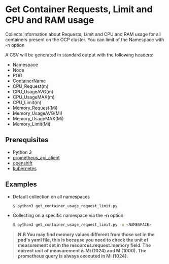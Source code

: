 # Get Container Requests, Limit and CPU and RAM usage
Collects information about Requests, Limit and CPU and RAM usage for all containers present on the OCP cluster. You can limit of the Namespace with -n option

A CSV will be generated in standard output with the following headers:
 - Namespace
 - Node
 - POD
 - ContainerName
 - CPU_Request(m)
 - CPU_UsageAVG(m)
 - CPU_UsageMAX(m)
 - CPU_Limit(m)
 - Memory_Request(Mi)
 - Memory_UsageAVG(Mi)
 - Memory_UsageMAX(Mi)
 - Memory_Limit(Mi)


## Prerequisites
- Python 3
- [prometheus_api_client](https://pypi.org/project/prometheus-api-client/)
- [openshift](https://pypi.org/project/openshift/)
- [kubernetes](https://pypi.org/project/kubernetes/)


## Examples

- Default collection on all namespaces
  ```bash
  $ python3 get_container_usage_request_limit.py
  ```

- Collecting on a specific namespace via the **-n** option
  ```bash
  $ python3 get_container_usage_request_limit.py -n <NAMESPACE>
  ```

>**N.B You may find memory values different from those set in the pod's yaml file, this is because you need to check the unit of measurement set in the resources.request.memory field.
The correct unit of measurement is Mi (1024) and M (1000). The prometheus query is always executed in Mi (1024).**
